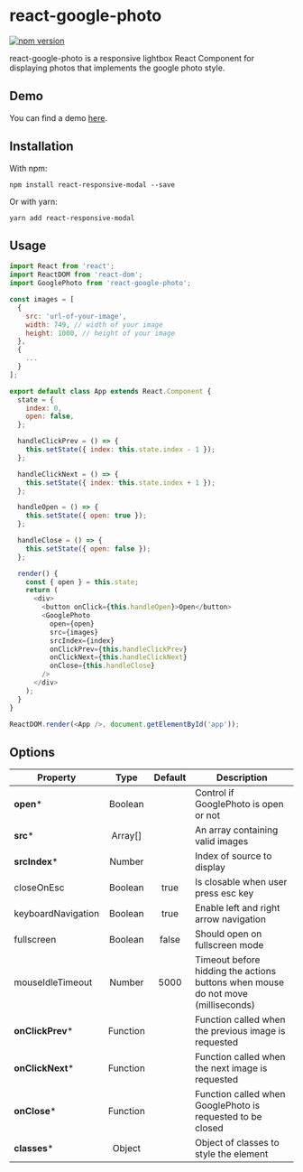 # react-google-photo

[![npm version](https://badge.fury.io/js/react-google-photo.svg)](https://badge.fury.io/js/react-google-photo)

react-google-photo is a responsive lightbox React Component for displaying photos that implements the google photo style.

## Demo

You can find a demo [here](https://react-google-photo.leopradel.com/).


## Installation

With npm:
```
npm install react-responsive-modal --save
```

Or with yarn:
```
yarn add react-responsive-modal
```

## Usage

```javascript
import React from 'react';
import ReactDOM from 'react-dom';
import GooglePhoto from 'react-google-photo';

const images = [
  {
    src: 'url-of-your-image',
    width: 749, // width of your image
    height: 1000, // height of your image
  },
  {
    ...
  }
];

export default class App extends React.Component {
  state = {
    index: 0,
    open: false,
  };

  handleClickPrev = () => {
    this.setState({ index: this.state.index - 1 });
  };

  handleClickNext = () => {
    this.setState({ index: this.state.index + 1 });
  };

  handleOpen = () => {
    this.setState({ open: true });
  };

  handleClose = () => {
    this.setState({ open: false });
  };

  render() {
    const { open } = this.state;
    return (
      <div>
        <button onClick={this.handleOpen}>Open</button>
        <GooglePhoto
          open={open}
          src={images}
          srcIndex={index}
          onClickPrev={this.handleClickPrev}
          onClickNext={this.handleClickNext}
          onClose={this.handleClose}
        />
      </div>
    );
  }
}

ReactDOM.render(<App />, document.getElementById('app'));
```

## Options

Property | Type | Default | Description
---- | :----: | :-------: | -----------
**open*** | Boolean |  | Control if GooglePhoto is open or not
**src*** | Array[] |  | An array containing valid images
**srcIndex*** | Number |  | Index of source to display
closeOnEsc | Boolean | true | Is closable when user press esc key
keyboardNavigation | Boolean | true | Enable left and right arrow navigation
fullscreen | Boolean | false | Should open on fullscreen mode
mouseIdleTimeout | Number | 5000 | Timeout before hidding the actions buttons when mouse do not move (milliseconds)
**onClickPrev*** | Function |  | Function called when the previous image is requested
**onClickNext*** | Function |  | Function called when the next image is requested
**onClose*** | Function |  | Function called when GooglePhoto is requested to be closed
**classes*** | Object |  | Object of classes to style the element
